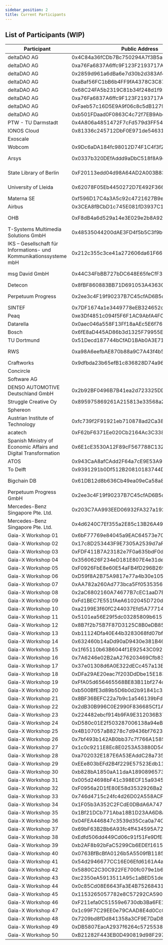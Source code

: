```yaml
---
sidebar_position: 2
title: Current Participants
---
```



## List of Participants (WIP)

| Participant                         | Public Address                             | Status        | Gaia-X Participant Self-Description                                  |
| ----------------------------------- | ------------------------------------------ | ------------- | -------------------------------------------------------------------- |
| deltaDAO AG                         | 0x4C84a36fCDb7Bc750294A7f3B5ad5CA8F74C4A52 | Federator     | https://delta-dao.com/.well-known/participantdeltadao.json           |
| deltaDAO AG                         | 0xa76Fa6837A6ffc9F123F2193717A5965c68B0cbA | Federator     | https://delta-dao.com/.well-known/participantdeltadao.json           |
| deltaDAO AG                         | 0x2859d961a6dBa6e7d30b2d383Af468edb4E7F4f6 | Federator     | https://delta-dao.com/.well-known/participantdeltadao.json           |
| deltaDAO AG                         | 0xaBaf56FC1bB6b4FF9fA4378C3C8723d2B2444324 | Federator     | https://delta-dao.com/.well-known/participantdeltadao.json           |
| deltaDAO AG                         | 0x68C24FA5b2319C81b34f248d1f928601D2E5246B | Federator     | https://delta-dao.com/.well-known/participantdeltadao.json           |
| deltaDAO AG                         | 0xa76Fa6837A6ffc9F123F2193717A5965c68B0cbA | Federator     | https://delta-dao.com/.well-known/participantdeltadao.json           |
| deltaDAO AG                         | 0xFaeb57c16D5E9A9f06c8c5dB12796f5a432Eb7d6 | Federator     | https://delta-dao.com/.well-known/participantdeltadao.json           |
| deltaDAO AG                         | 0xb501FDaad0F0863C4c72f7EB9Abc23965DCa973d | Federator     | https://delta-dao.com/.well-known/participantdeltadao.json           |
| PTW - TU Darmstadt                  | 0x4A806a4851472F7cFd579d3FF5465F03c3c2B5d4 | Federator     | https://ptw.tu-darmstadt.euprogigant.io/sd/participant.json          |
| IONOS Cloud                         | 0x81336c245712DbF0E971de5463173bCaA9826d84 | Federator     | https://delta-dao.com/.well-known/participantIONOS.json              |
| Exoscale                            |                                            | Federator     | https://a1.digital.euprogigant.io/sd/participant.json                |
| Wobcom                              | 0x9Dc6aDA184fc98012D74F1C4f3f223183A4745D4 | Federator     | https://delta-dao.com/.well-known/participantWobcom.json             |
| Arsys                               | 0x0337b320DEfAddd9aDbC518f8A9cee30b606d15b | Federator     | https://arlabdevelopments.com/.well-known/ArsysParticipant.json      |
| State Library of Berlin             | 0xF20113edd04d98A64AD2A003B836677E1c9aACAD | Federator     | https://delta-dao.com/.well-known/participantStateLibraryBerlin.json |
| University of Lleida                | 0x62078F05Eb4450272D7E492F3660835826906822 | Federator     | https://delta-dao.com/.well-known/participantUniversitydeLleida.json |
| Materna SE                          | 0xf596D17C4a3A5c92c4721627B9e5E5064651BF46 | Participant   | https://delta-dao.com/.well-known/participantMaterna.json            |
| Airbus                              | 0x3CEA8fBCbD1c745E081fD3937C18eE0b6Cc3f1b1 | Participant   | https://delta-dao.com/.well-known/participantAirbus.json             |
| OHB                                 | 0xF8dB4a6d529a14e3E029e2b8A9279f408909Fa20 | Participant   | https://delta-dao.com/.well-known/participantOHBdigital.json         |
| T-Systems Multimedia Solutions GmbH | 0x48535044200dAE3FD4f5b5C3f9b077fa5c230Ef3 | Participant   | https://delta-dao.com/.well-known/participantTsystemsMMS.json        |
| IKS – Gesellschaft für Informations- und Kommunikationssysteme mbH | 0x212c355c3ce41a272606da61F661dDd2b7F8a4B1 | Participant   | https://delta-dao.com/.well-known/participantIKS.json |
| msg David GmbH                      | 0x44C34FbBB727bDC648E65feCfF3FB9D4c85f1fe4 | Participant   | https://delta-dao.com/.well-known/participantMsgDavid.json           |
| Detecon                             | 0x8fBF860883BB71D691053A4363030Dc1c65f7017 | Participant   | https://delta-dao.com/.well-known/participantDetecon.json            |
| Perpetuum Progress                  | 0x2ee3c4F19f90237B7C45cfAD6B5dC4b5840563Ec | Participant   | https://delta-dao.com/.well-known/participantPerpetuumProgress.json  |
| SINTEF                              | 0x7DF1674a1e3449778eEB324652d3FF3Cb5046753 | Participant   |                                                                      |
| Peaq                                | 0xe3Df4851c094f5F6F1AC9AbfA4FC2075276195Ec | Participant   | https://delta-dao.com/.well-known/participantPeaq.json               |
| Datarella                           | 0x0aec046a558F13Ff18aAEc5E6f76084185358cdf | Participant   | https://delta-dao.com/.well-known/participantDatarella.json          |
| Bosch                               | 0x6fE8aD445AD86b3d1325F79955Ef28d6e9cb2258 | Participant   | https://delta-dao.com/.well-known/participantBosch.json              |
| TU Dortmund                         | 0x51Decd187744bCfAD1BAb0A3E71dD68fAC0ba478 | Participant   |                                                                      |
| RWS                                 | 0xa98A6eefbAE870b88a9C7A43f4b50066A01c93b6 | Participant   | https://delta-dao.com/.well-known/participantRijkswaterstaat.json    |
| Craftworks                          | 0x9dfbda23b65efB1c836828D74a96eB8528A60f3C | Participant   |https://craftworks.euprogigant.io/sd/participant.json                 |
| Concircle                           |                                            | Participant   |                                                                      |
| Software AG                         |                                            | Participant   |                                                                      |
| DENSO AUTOMOTIVE Deutschland GmbH   | 0x2b92BF0496B7B41ea2d723325DDE96651795c784 | Participant   |                                                                      |
| Struggle Creative Oy                | 0x895975869261A215813e33568a295F94A3F301ed | Participant   | https://delta-dao.com/.well-known/participantStruggle.json           |
| Sphereon                            |                                            | Participant   |                                                                      |
| Austrian Institute of Technology    | 0xfc739f2F91921eb710878ad2Ca38C147a784C96f | Participant   | https://delta-dao.com/.well-known/participantait.json                                                                     |
| acatech                             | 0xF62bF6371Ee020Cb2164Ac3C338514DBbb93A0D4 | Participant   | https://delta-dao.com/.well-known/participantAcatech.json            |
| Spanish Ministry of Economic Affairs and Digital Transformation| 0x6E1cE3530A12F89cF567788C132454E5dC7D3cCE |Participant| https://delta-dao.com/.well-known/participantspanishministryofeconomicaffairs.json.json               |
| ATOS                                | 0x943CaA8afCAdd2F64a7cE9E53A91d5ea0BEb40c1 | Participant   | https://delta-dao.com/.well-known/participantATOS.json               |
| To Delft                            | 0x9391291b0Df512B20810183744De8272774b6655 | Participant   | https://delta-dao.com/.well-known/participantTUDelft.json               |
| Bigchain DB                         | 0x61DB12d8b636Cb49ea09eCa58a893dA9480E1F33 | Participant   | https://delta-dao.com/.well-known/participantBigchainDB.json         |
| Perpetuum Progress GmbH             | 0x2ee3c4F19f90237B7C45cfAD6B5dC4b5840563Ec | Participant   | https://delta-dao.com/.well-known/participantPerpetuumProgress.json  |
| Mercedes-Benz Singapore Pte. Ltd. | 0x203C7AA993EED06932FA327a192de9A8370b5Ab4 | Participant   | https://www.delta-dao.com/.well-known/participantMercedesBenzLtd.json  |
| Mercedes-Benz Singapore Pte. Ltd. | 0x4d6240C7Ef355a2E85c13B26A49A35908ce853E5 | Participant   | https://www.delta-dao.com/.well-known/participantMercedesBenzLtd.json  |
| Gaia-X Workshop 01 | 0x6bF77769e84045a9EAC64573e70a5562457C52ad | Participant   | https://www.delta-dao.com/.well-known/01.json  |
| Gaia-X Workshop 02 | 0x17c8D253443F9E7305A2539d7aF177B21aAD3355 | Participant   | https://www.delta-dao.com/.well-known/02.json  |
| Gaia-X Workshop 03 | 0xFDF411B7A23182e7F0a635bdF0d25f0fCb2aAf74 | Participant   | https://www.delta-dao.com/.well-known/03.json  |
| Gaia-X Workshop 04 | 0x3560626F234eD181E807E4e31ded56D9aca1ac58 | Participant   | https://www.delta-dao.com/.well-known/04.json  |
| Gaia-X Workshop 05 | 0xF0926FbE8e60E54aFB4fD296B2698230ab32799b | Participant   | https://www.delta-dao.com/.well-known/05.json  |
| Gaia-X Workshop 06 | 0xD59f8A2B75A9817e77a4b30e105C85F908142D38 | Participant   | https://www.delta-dao.com/.well-known/06.json  |
| Gaia-X Workshop 07 | 0xAA782a260Ad773bca5Ff0535356CB0F7B94Cd254 | Participant   | https://www.delta-dao.com/.well-known/07.json  |
| Gaia-X Workshop 08 | 0x2aC6802160A74677B7cEC1aaD7E41Ec968D57896 | Participant   | https://www.delta-dao.com/.well-known/08.json  |
| Gaia-X Workshop 09 | 0xFd1BEC7E551fAeA6102045D720dD693c4e9C8E06 | Participant   | https://www.delta-dao.com/.well-known/09.json  |
| Gaia-X Workshop 10 | 0xa2199E3f60fC244037Efd5A77714CC05F604F855 | Participant   | https://www.delta-dao.com/.well-known/10.json  |
| Gaia-X Workshop 11 | 0x5101ea56E29f5dc03285809b6157f0588ff255D0 | Participant   | https://www.delta-dao.com/.well-known/11.json  |
| Gaia-X Workshop 12 | 0x8B7f2b75B7F87D3125C8B0eDB85639B441BBcE21 | Participant   | https://www.delta-dao.com/.well-known/12.json  |
| Gaia-X Workshop 13 | 0xb11124Dfa40E44b3283068fd07bf6FdE60caf06A | Participant   | https://www.delta-dao.com/.well-known/13.json  |
| Gaia-X Workshop 14 | 0x632460b14aDd90aD9430e381B4662779cC1ab7a6 | Participant   | https://www.delta-dao.com/.well-known/14.json  |
| Gaia-X Workshop 15 | 0x1f65110b63B6044f1E92543C09231842131798C7 | Participant   | https://www.delta-dao.com/.well-known/15.json  |
| Gaia-X Workshop 16 | 0x7A6246e02B2aA276203469Cfb839a2666520D8b5 | Participant   | https://www.delta-dao.com/.well-known/16.json  |
| Gaia-X Workshop 17 | 0x37e01308d6A0E322dECc457a13E0B2b2086D84B1 | Participant   | https://www.delta-dao.com/.well-known/17.json  |
| Gaia-X Workshop 18 | 0xDFa29AE20eac7f203DdDbe15E1830985e99143B8 | Participant   | https://www.delta-dao.com/.well-known/18.json  |
| Gaia-X Workshop 19 | 0xFfA05d656465568BE83B11bf274c5458AC8401AC | Participant   | https://www.delta-dao.com/.well-known/19.json  |
| Gaia-X Workshop 20 | 0xb500BfE3d89b5D6b0d2b91841c3A3aD568Cb0FdC | Participant   | https://www.delta-dao.com/.well-known/20.json  |
| Gaia-X Workshop 21 | 0x8BF36BEFC22a7b9c1a546139bFd4ae8420bcFf0e | Participant   | https://www.delta-dao.com/.well-known/21.json  |
| Gaia-X Workshop 22 | 0x2dB30B996C0E2990F836685Cf1A2939b3299f8e5 | Participant   | https://www.delta-dao.com/.well-known/22.json  |
| Gaia-X Workshop 23 | 0x224482ebcf914b9FA9E312036B377e26B676E534 | Participant   | https://www.delta-dao.com/.well-known/23.json  |
| Gaia-X Workshop 24 | 0xD580c01E2f503287006138a94eBBc537Fe7eBD25 | Participant   | https://www.delta-dao.com/.well-known/24.json  |
| Gaia-X Workshop 25 | 0x4B107057aB8278c7d9436bf76230d16e5F7BaD16 | Participant   | https://www.delta-dao.com/.well-known/25.json  |
| Gaia-X Workshop 26 | 0x7bf493b142AB0bb37c7f766A1585245901891685 | Participant   | https://www.delta-dao.com/.well-known/26.json  |
| Gaia-X Workshop 27 | 0x1c0c9211E8Ec8E0253A53880D5481e4580B62125 | Participant   | https://www.delta-dao.com/.well-known/27.json  |
| Gaia-X Workshop 28 | 0xa702032E187E6A53EAddC28a735B414220712689 | Participant   | https://www.delta-dao.com/.well-known/28.json  |
| Gaia-X Workshop 29 | 0xEEe803bEFd2B4f229E57523Edb11CDE38DD1a23E | Participant   | https://www.delta-dao.com/.well-known/29.json  |
| Gaia-X Workshop 30 | 0xb828bA1850aA11daA1890896573Aa6008221A671 | Participant   | https://www.delta-dao.com/.well-known/30.json  |
| Gaia-X Workshop 31 | 0x005d24698bF41c398ECF15a93455621932a6e19F | Participant   | https://www.delta-dao.com/.well-known/31.json  |
| Gaia-X Workshop 32 | 0xF0956a2D1fE80E58d3532926Ba232317D6E12007 | Participant   | https://www.delta-dao.com/.well-known/32.json  |
| Gaia-X Workshop 33 | 0x746d4715c24fc4d26D02A558ACF98dC717C68E1e | Participant   | https://www.delta-dao.com/.well-known/33.json  |
| Gaia-X Workshop 34 | 0x1F05b3A352C2FCdE0DBdA6A74717Dc79C09c4765 | Participant   | https://www.delta-dao.com/.well-known/34.json  |
| Gaia-X Workshop 35 | 0x1Bf21DCb771Aba18B1D23AA6D8a619C1AB1811a4 | Participant   | https://www.delta-dao.com/.well-known/35.json  |
| Gaia-X Workshop 36 | 0x04FEA446847c3539d35Cca0a74Cb82Da811BAfc3 | Participant   | https://www.delta-dao.com/.well-known/36.json  |
| Gaia-X Workshop 37 | 0x69bF63B2Bb6A93fc4ff434595A72a4ED313E5698 | Participant   | https://www.delta-dao.com/.well-known/37.json  |
| Gaia-X Workshop 38 | 0xEdfd506dd449Cd06c91f51Fe9DfE4e3E57B2F8f5 | Participant   | https://www.delta-dao.com/.well-known/38.json  |
| Gaia-X Workshop 39 | 0xb2AF8b92bFaC5299Cb6EDEf16150BFD1d4d26a93 | Participant   | https://www.delta-dao.com/.well-known/39.json  |
| Gaia-X Workshop 40 | 0x0763BfBcBfA0126b5A5509fB1185b7b6476BdAd8 | Participant   | https://www.delta-dao.com/.well-known/40.json  |
| Gaia-X Workshop 41 | 0x54d2946677CC16E06Efd6161A4abFA17fc98Afc3 | Participant   | https://www.delta-dao.com/.well-known/41.json  |
| Gaia-X Workshop 42 | 0x5880C2C30C922FE700fc079e1b6BBa7e9E7DE577 | Participant   | https://www.delta-dao.com/.well-known/42.json  |
| Gaia-X Workshop 43 | 0xc2350eA5913511A95c1aBED51de377A0b92846Be | Participant   | https://www.delta-dao.com/.well-known/43.json  |
| Gaia-X Workshop 44 | 0x0c85Cd08E6643Fa3E4B75268431d19CcFC99C916 | Participant   | https://www.delta-dao.com/.well-known/44.json  |
| Gaia-X Workshop 45 | 0x1153265057782e8C57292CA590E50acC36037204 | Participant   | https://www.delta-dao.com/.well-known/45.json  |
| Gaia-X Workshop 46 | 0xF211efa0C51559e6730db3Ba6FE1f1D46A68BE14 | Participant   | https://www.delta-dao.com/.well-known/46.json  |
| Gaia-X Workshop 47 | 0x1c99F7C29EE0e79CAAD8E4d0Cc0b95D5Ece62294 | Participant   | https://www.delta-dao.com/.well-known/47.json  |
| Gaia-X Workshop 48 | 0x7209bd8fDd841358a3CF9E7DaD8D9dCe2E4BbBB8 | Participant   | https://www.delta-dao.com/.well-known/48.json  |
| Gaia-X Workshop 49 | 0xDB5807EacA2937f6264c5725538f8Ec357b4d3b2 | Participant   | https://www.delta-dao.com/.well-known/49.json  |
| Gaia-X Workshop 50 | 0xB21282F443EB0D490819d98F2976758af5C979B3 | Participant   | https://www.delta-dao.com/.well-known/50.json  |
